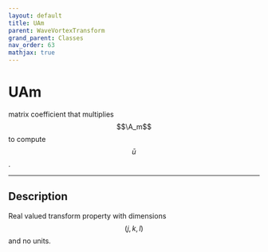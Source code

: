 ```yaml
---
layout: default
title: UAm
parent: WaveVortexTransform
grand_parent: Classes
nav_order: 63
mathjax: true
---
```


#  UAm

matrix coefficient that multiplies $$\A_m$$ to compute $$\bar{u}$$.


---

## Description
Real valued transform property with dimensions $$(j,k,l)$$ and no units.

